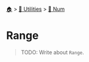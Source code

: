 <!--startTocHeader-->
[🏠](../../README.md) > [🔧 Utilities](../README.md) > [🔢 Num](README.md)
# Range
<!--endTocHeader-->

> TODO: Write about `Range`.

<!--startTocSubtopic-->
<!--endTocSubtopic-->